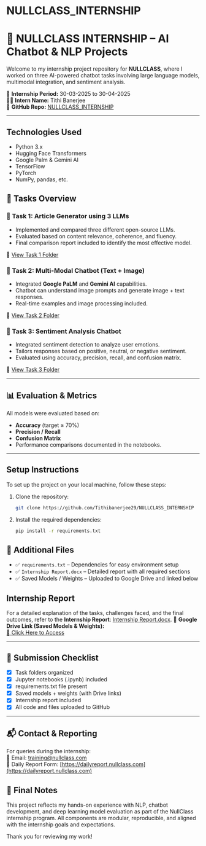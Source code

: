 
# NULLCLASS_INTERNSHIP
# 🌟 NULLCLASS INTERNSHIP – AI Chatbot & NLP Projects

Welcome to my internship project repository for **NULLCLASS**, where I worked on three AI-powered chatbot tasks involving large language models, multimodal integration, and sentiment analysis.

📅 **Internship Period:** 30-03-2025 to 30-04-2025  
👩‍💻 **Intern Name:** Tithi Banerjee  
🏢 **GitHub Repo:** [NULLCLASS_INTERNSHIP](https://github.com/Tithibanerjee29/NULLCLASS_INTERNSHIP)

---
## Technologies Used
- Python 3.x
- Hugging Face Transformers
- Google Palm & Gemini AI
- TensorFlow
- PyTorch
- NumPy, pandas, etc.


## 📁 Tasks Overview

### 🔹 Task 1: Article Generator using 3 LLMs
- Implemented and compared three different open-source LLMs.
- Evaluated based on content relevance, coherence, and fluency.
- Final comparison report included to identify the most effective model.

📂 [View Task 1 Folder](./Task%201)

### 🔹 Task 2: Multi-Modal Chatbot (Text + Image)
- Integrated **Google PaLM** and **Gemini AI** capabilities.
- Chatbot can understand image prompts and generate image + text responses.
- Real-time examples and image processing included.

📂 [View Task 2 Folder](./Task%202)

### 🔹 Task 3: Sentiment Analysis Chatbot
- Integrated sentiment detection to analyze user emotions.
- Tailors responses based on positive, neutral, or negative sentiment.
- Evaluated using accuracy, precision, recall, and confusion matrix.

📂 [View Task 3 Folder](./Task%203)

---

## 📊 Evaluation & Metrics

All models were evaluated based on:
- **Accuracy** (target ≥ 70%)
- **Precision / Recall**
- **Confusion Matrix**
- Performance comparisons documented in the notebooks.

---
## Setup Instructions
To set up the project on your local machine, follow these steps:
1. Clone the repository:
    ```bash
    git clone https://github.com/Tithibanerjee29/NULLCLASS_INTERNSHIP
    ```
2. Install the required dependencies:
    ```bash
    pip install -r requirements.txt
    ```
## 📑 Additional Files

- ✅ `requirements.txt` – Dependencies for easy environment setup
- ✅ `Internship Report.docx` – Detailed report with all required sections
- ✅ Saved Models / Weights – Uploaded to Google Drive and linked below

## Internship Report
For a detailed explanation of the tasks, challenges faced, and the final outcomes, refer to the **Internship Report**: [Internship Report.docx](https://github.com/Tithibanerjee29/NULLCLASS_INTERNSHIP/blob/master/Internship%20Report.docx).
📎 **Google Drive Link (Saved Models & Weights):**  
[🔗 Click Here to Access](https://drive.google.com/drive/folders/1zxbZZrn0vBNLlR1KB3aTgQzbSY8gofSV?usp=drive_link)

---

## 📌 Submission Checklist

- [x] Task folders organized
- [x] Jupyter notebooks (.ipynb) included
- [x] requirements.txt file present
- [x] Saved models + weights (with Drive links)
- [x] Internship report included
- [x] All code and files uploaded to GitHub

---
## 📬 Contact & Reporting

For queries during the internship:  
📧 Email: training@nullclass.com  
📝 Daily Report Form: [https://dailyreport.nullclass.com](https://dailyreport.nullclass.com)

## 🏁 Final Notes

This project reflects my hands-on experience with NLP, chatbot development, and deep learning model evaluation as part of the NullClass internship program. All components are modular, reproducible, and aligned with the internship goals and expectations.

Thank you for reviewing my work!
